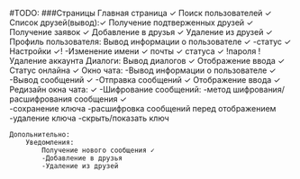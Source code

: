 #TODO:
###Страницы
    Главная страница ✓
    Поиск пользователей ✓
    Список друзей(вывод):✓
            Получение подтверженных друзей ✓
            Получение заявок ✓
            Добавление в друзья ✓
            Удаление из друзей ✓    
    Профиль пользователя:
        Вывод информации о пользователе ✓
            -статус ✓
        Настройки ✓!
            -Изменение 
                имени ✓
                почты ✓
                статуса ✓
                !пароля
            !Удаление аккаунта
    Диалоги:
        Вывод диалогов ✓
        Отображение ввода ✓
        Статус онлайна ✓
    Окно чата: 
        -Вывод информации о пользователе ✓
        -Вывод сообщений ✓
        -Отправка сообщений ✓
        Отображение ввода ✓
        Редизайн окна чата: ✓
        -Шифрование сообщений:
            -метод шифрования/расшифрования сообщения ✓            
            -сохранение ключа
            -расшифровка сообщений перед отображением
            -удаление ключа
            -скрыть/показать ключ
    
    Допольнительно:
        Уведомления:
            Получение нового сообщения ✓
            -Добавление в друзья
            -Удаление из друзей

    
        